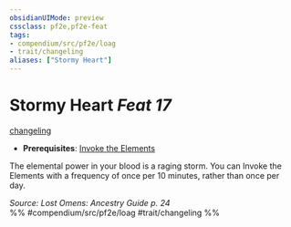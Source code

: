 ```yaml
---
obsidianUIMode: preview
cssclass: pf2e,pf2e-feat
tags:
- compendium/src/pf2e/loag
- trait/changeling
aliases: ["Stormy Heart"]
---
```

# Stormy Heart  *Feat 17*  
[changeling](../../Rules/traits/changeling-b1.md)  

- **Prerequisites**: [Invoke the Elements](invoke-the-elements-loag.md)

The elemental power in your blood is a raging storm. You can Invoke the Elements with a frequency of once per 10 minutes, rather than once per day.

*Source: Lost Omens: Ancestry Guide p. 24*  
%% #compendium/src/pf2e/loag #trait/changeling %%